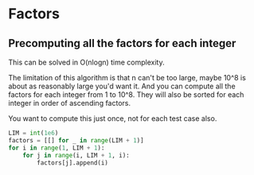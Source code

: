 # Factors

## Precomputing all the factors for each integer

This can be solved in O(nlogn) time complexity.

The limitation of this algorithm is that n can't be too large, maybe 10^8 is about as reasonably large you'd want it.  And you can compute all the factors for each integer from 1 to 10^8.  They will also be sorted for each integer in order of ascending factors.

You want to compute this just once, not for each test case also.

```py
LIM = int(1e6)
factors = [[] for _ in range(LIM + 1)]
for i in range(1, LIM + 1):
    for j in range(i, LIM + 1, i):
        factors[j].append(i)
```